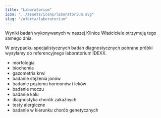 ```yaml
---
title: "Laboratorium"
icon: "../assets/icons/laboratorium.svg"
slug: "/oferta/laboratorium"
---
```


Wyniki badań wykonywanych w naszej Klinice Właściciele otrzymują tego samego dnia.

W przypadku specjalistycznych badań diagnostycznych pobrane próbki wysyłamy do referencyjnego laboratorium IDEXX.

* morfologia
* biochemia
* gazometria krwi
* badanie stężenia jonów
* badanie poziomu hormonów i leków
* badanie moczu
* badanie kału
* diagnostyka chorób zakaźnych
* testy alergiczne
* badanie w kierunku chorób genetycznych


